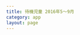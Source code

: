 ```yaml
---
title: 待機児童 2016年5～9月
category: app
layout: page
---
```


<div id="nb"></div>
<script type="text/javascript">
axios.get("https://raw.githubusercontent.com/hkwi/kobe-barcelona/master/notes/2016-10-06-wait-hist.ipynb").then(function(resp){
document.getElementById("nb").appendChild(nb.parse(resp.data).render());
Prism.highlightAll();
})
</script>
